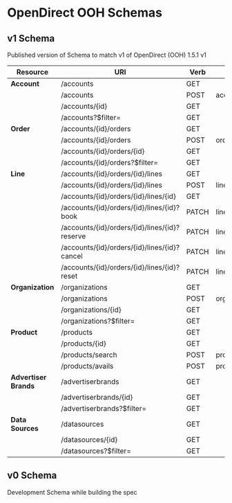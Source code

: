 # OpenDirect OOH Schemas

## v1 Schema

Published version of Schema to match v1 of OpenDirect (OOH) 1.5.1 v1

| Resource    | URI                | Verb | Request                      | Response |
|-------------|--------------------|------|------------------------------|------------------------------------|
| **Account** | /accounts          | GET  |                              | accounts_collection_response.json |
|             | /accounts          | POST | accounts_request.json        | accounts_response.json |
|             | /accounts/{id}     | GET  |                              | accounts_response.json |
|             | /accounts?$filter= | GET  |                              | accounts_collection_response.json|
| **Order**   | /accounts/{id}/orders      | GET  |                           | orders_collection_response.json |
|             | /accounts/{id}/orders      | POST | orders_request.json       | orders_response.json |
|             | /accounts/{id}/orders/{id}      | GET  |                           | orders_response.json |
|             | /accounts/{id}/orders?$filter=  | GET  |                           | orders_collection_response.json |
| **Line**    | /accounts/{id}/orders/{id}/lines | GET |                           | lines_collection_response.json |
|             | /accounts/{id}/orders/{id}/lines | POST | lines_request.json       | lines_response.json |
|             | /accounts/{id}/orders/{id}/lines/{id} | GET |                      | lines_response.json |
|             | /accounts/{id}/orders/{id}/lines/{id}?book | PATCH | lines_request.json       | lines_response.json |
|             | /accounts/{id}/orders/{id}/lines/{id}?reserve | PATCH | lines_request.json       | lines_response.json |
|             | /accounts/{id}/orders/{id}/lines/{id}?cancel | PATCH | lines_request.json       | lines_response.json |
|             | /accounts/{id}/orders/{id}/lines/{id}?reset | PATCH | lines_request.json       | lines_response.json |
| **Organization** | /organizations  | GET            | | organizations_collection_response.json |
|                  | /organizations  | POST            | organizations_request.json | organizations_response.json |
|                  | /organizations/{id}  | GET            |  | organizations_response.json |
|                  | /organizations?$filter=   | GET            |  | organizations_collection_response.json |
| **Product** | /products          | GET  |                              | products_collection_response.json |
|             | /products/{id}     | GET  |                              | products_response.json |
|             | /products/search   | POST | products_search_request.json | products_collection_response.json |
|             | /products/avails   | POST | products_avails_request.json | products_avails_collection_response |
| **Advertiser Brands** | /advertiserbrands | GET |   | advertiserbrands_collection_response.json |
|                       | /advertiserbrands/{id} | GET |   | advertiserbrands_response.json |
|                       | /advertiserbrands?$filter= | GET |   | advertiserbrands_collection_response.json |
| **Data Sources** | /datasources | GET |   | datasources_collection_response.json |
|                       | /datasources/{id} | GET |   | datasources_response.json |
|                       | /datasources?$filter= | GET |   | datasources_collection_response.json |

## v0 Schema

Development Schema while building the spec
